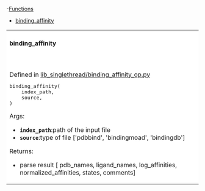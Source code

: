 
-[Functions](#functions)
  * [binding_affinity](#binding_affinity)
<table>

<tr bgcolor="#FFFFFF"><td><h4><b>binding_affinity</b></h4><br><br>Defined in <a href="https://github.com/mitaffinity/open-database/tree/master/affinityDB/lib_singlethread/binding_affinity_op.py">lib_singlethread/binding_affinity_op.py</a><br><pre lang="python">
binding_affinity(
	index_path,
	source,
)
</pre>


Args:
<ul><li><b><code>index_path</code></b>:path of the input file</li>
<li><b><code>source</code></b>:type of file ['pdbbind', 'bindingmoad', 'bindingdb']</li></ul>


Returns:
<ul><li>parse result [ pdb_names, ligand_names, log_affinities, normalized_affinities, states, comments]</li></ul>
</td>
</tr>


